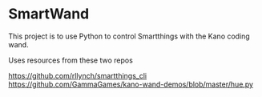 # SmartWand
This project is to use Python to control Smartthings with the Kano coding wand.

Uses resources from these two repos

https://github.com/rllynch/smartthings_cli
https://github.com/GammaGames/kano-wand-demos/blob/master/hue.py
